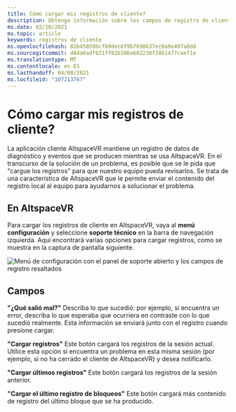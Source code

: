 ```yaml
---
title: Cómo cargar mis registros de cliente?
description: Obtenga información sobre los campos de registro de cliente disponibles y cómo cargar registros de cliente cuando tenga problemas con AltspaceVR.
ms.date: 02/10/2021
ms.topic: article
keywords: registros de cliente
ms.openlocfilehash: 82b45859bcfb9dec6f9b7690637ec0a9e497a8dd
ms.sourcegitcommit: d84a6adf631ff02b106e682238f2861477caef1e
ms.translationtype: MT
ms.contentlocale: es-ES
ms.lasthandoff: 04/08/2021
ms.locfileid: "107213767"
---
```

# <a name="how-do-i-upload-my-client-logs"></a>Cómo cargar mis registros de cliente?

La aplicación cliente AltspaceVR mantiene un registro de datos de diagnóstico y eventos que se producen mientras se usa AltspaceVR. En el transcurso de la solución de un problema, es posible que se le pida que "cargue los registros" para que nuestro equipo pueda revisarlos. Se trata de una característica de AltspaceVR que le permite enviar el contenido del registro local al equipo para ayudarnos a solucionar el problema.

## <a name="in-altspacevr"></a>En AltspaceVR

Para cargar los registros de cliente en AltspaceVR, vaya al **menú configuración** y seleccione **soporte técnico** en la barra de navegación izquierda. Aquí encontrará varias opciones para cargar registros, como se muestra en la captura de pantalla siguiente.

![Menú de configuración con el panel de soporte abierto y los campos de registro resaltados](images/help-altvr-uploadlogs.png)

## <a name="fields"></a>Campos

**"¿Qué salió mal?"**
Describa lo que sucedió: por ejemplo, si encuentra un error, describa lo que esperaba que ocurriera en contraste con lo que sucedió realmente. Esta información se enviará junto con el registro cuando presione cargar.

**"Cargar registros"** Este botón cargará los registros de la sesión actual. Utilice esta opción si encuentra un problema en esta misma sesión (por ejemplo, si no ha cerrado el cliente de AltspaceVR) y desea notificarlo.

**"Cargar últimos registros"** Este botón cargará los registros de la sesión anterior.

**"Cargar el último registro de bloqueos"** Este botón cargará más contenido de registro del último bloque que se ha producido.